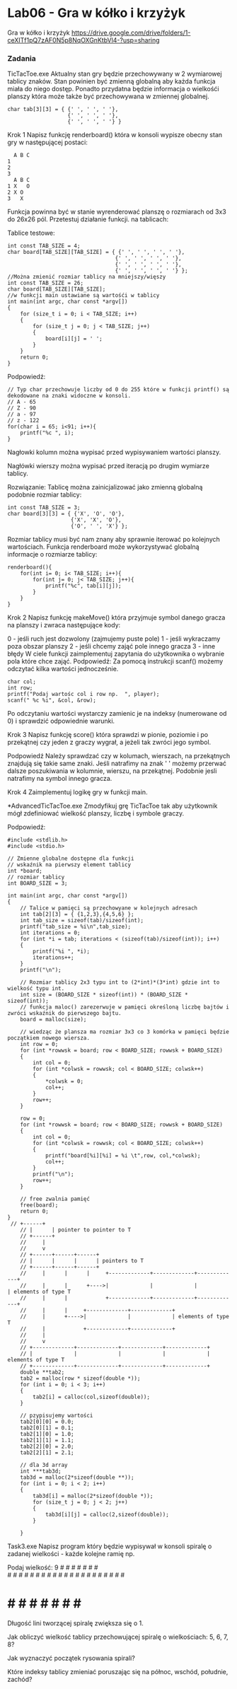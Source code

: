 # **Lab06 - Gra w kółko i krzyżyk**

Gra w kółko i krzyżyk https://drive.google.com/drive/folders/1-ceXITf1pQ7zAF0N5p8NqOXGnKtbVl4-?usp=sharing

### **Zadania**

TicTacToe.exe
Aktualny stan gry będzie przechowywany w 2 wymiarowej tablicy znaków. Stan powinien być zmienną globalną aby każda funkcja miała do niego dostęp. Ponadto przydatna będzie informacja o wielkośći planszy która może także być przechowywana w zmiennej globalnej.
```
char tab[3][3] = { {' ', ' ', ' '},
                   {' ', ' ', ' '},
                   {' ', ' ', ' '} }
```

Krok 1
Napisz funkcję renderboard() która w konsoli wypisze obecny stan gry w następującej postaci:
```
  A B C
1   
2   
3   
  A B C
1 X   O
2 X O
3   X
```

Funkcja powinna być w stanie wyrenderować planszę o rozmiarach od 3x3 do 26x26 pól. Przetestuj działanie funkcji. na tablicach:

Tablice testowe:
```
int const TAB_SIZE = 4;
char board[TAB_SIZE][TAB_SIZE] = { {' ', ' ', ' ', ' '},
                                  {' ', ' ', ' ', ' '},
                                  {' ', ' ', ' ', ' '},
                                  {' ', ' ', ' ', ' '} };
//Można zmienić rozmiar tablicy na mniejszy/więszy
int const TAB_SIZE = 26;
char board[TAB_SIZE][TAB_SIZE];
//w funkcji main ustawiane są wartośći w tablicy
int main(int argc, char const *argv[])
{
    for (size_t i = 0; i < TAB_SIZE; i++)
    {
        for (size_t j = 0; j < TAB_SIZE; j++)
        {
            board[i][j] = ' ';
        }
    }
    return 0;
}
```
Podpowiedź:
```
// Typ char przechowuje liczby od 0 do 255 które w funkcji printf() są dekodowane na znaki widoczne w konsoli.
// A - 65
// Z - 90
// a - 97
// z - 122
for(char i = 65; i<91; i++){
    printf("%c ", i);
}
```
Nagłowki kolumn można wypisać przed wypisywaniem wartości planszy.

Nagłówki wierszy można wypisać przed iteracją po drugim wymiarze tablicy.

Rozwiązanie:
Tablicę można zainicjalizować jako zmienną globalną podobnie rozmiar tablicy:
```
int const TAB_SIZE = 3;
char board[3][3] = { {'X', 'O', 'O'},
                    {'X', 'X', 'O'},
                    {'O', ' ', 'X'} };
```

Rozmiar tablicy musi być nam znany aby sprawnie iterować po kolejnych wartościach. Funkcja renderboard może wykorzystywać globalną informacje o rozmiarze tablicy:
```
renderboard(){
    for(int i= 0; i< TAB_SIZE; i++){
        for(int j= 0; j< TAB_SIZE; j++){
            printf("%c", tab[i][j]);
        }
    }
}
```
Krok 2
Napisz funkcję makeMove() która przyjmuje symbol danego gracza na planszy i zwraca następujące kody:

0 - jeśli ruch jest dozwolony (zajmujemy puste pole)
1 - jeśli wykraczamy poza obszar planszy
2 - jeśli chcemy zająć pole innego gracza
3 - inne błędy W ciele funkcji zaimplementuj zapytania do użytkownika o wybranie pola które chce zająć.
Podpowiedź:
Za pomocą instrukcji scanf() możemy odczytać kilka wartości jednocześnie.
```
char col;
int row;
printf("Podaj wartośc col i row np.  ", player);
scanf(" %c %i", &col, &row);
```
Po odczytaniu wartości wystarczy zamienic je na indeksy (numerowane od 0) i sprawdzić odpowiednie warunki.

Krok 3
Napisz funkcję score() która sprawdzi w pionie, poziomie i po przekątnej czy jeden z graczy wygrał, a jeżeli tak zwróci jego symbol.

Podpowiedź
Należy sprawdzać czy w kolumach, wierszach, na przekątnych znajdują się takie same znaki. Jeśli natrafimy na znak ' ' możemy przerwać dalsze poszukiwania w kolumnie, wierszu, na przekątnej. Podobnie jesli natrafimy na symbol innego gracza.

Krok 4
Zaimplementuj logikę gry w funkcji main.

*AdvancedTicTacToe.exe
Zmodyfikuj grę TicTacToe tak aby użytkownik mógł zdefiniować wielkość planszy, liczbę i symbole graczy.

Podpowiedź:
```
#include <stdlib.h>
#include <stdio.h>

// Zmienne globalne dostępne dla funkcji
// wskaźnik na pierwszy element tablicy
int *board;
// rozmiar tablicy
int BOARD_SIZE = 3;

int main(int argc, char const *argv[])
{
    // Talice w pamięci są przechowyane w kolejnych adresach
    int tab[2][3] = { {1,2,3},{4,5,6} };
    int tab_size = sizeof(tab)/sizeof(int);
    printf("tab_size = %i\n",tab_size);
    int iterations = 0;
    for (int *i = tab; iterations < (sizeof(tab)/sizeof(int)); i++)
    {
        printf("%i ", *i);
        iterations++;
    }
    printf("\n");

    // Rozmiar tablicy 2x3 typu int to (2*int)*(3*int) gdzie int to wielkość typu int.
    int size = (BOARD_SIZE * sizeof(int)) * (BOARD_SIZE * sizeof(int));
    // funkcja maloc() zarezerwuje w pamięci określoną liczbę bajtów i zwróci wskaźnik do pierwszego bajtu.
    board = malloc(size);
    
    // wiedząc że plansza ma rozmiar 3x3 co 3 komórka w pamięci będzie początkiem nowego wiersza.
    int row = 0;
    for (int *rowwsk = board; row < BOARD_SIZE; rowwsk + BOARD_SIZE)
    {
        int col = 0;
        for (int *colwsk = rowwsk; col < BOARD_SIZE; colwsk++)
        {
            *colwsk = 0;
            col++;
        }
        row++;
    }

    row = 0;
    for (int *rowwsk = board; row < BOARD_SIZE; rowwsk + BOARD_SIZE)
    {
        int col = 0;
        for (int *colwsk = rowwsk; col < BOARD_SIZE; colwsk++)
        {
            printf("board[%i][%i] = %i \t",row, col,*colwsk);
            col++;
        }
        printf("\n");
        row++;
    }

    // free zwalnia pamięć
    free(board);
    return 0;
}
 // +------+
    // |      | pointer to pointer to T 
    // +------+
    //     |
    //     v
    // +------+------+------+
    // |      |      |      | pointers to T 
    // +------+------+------+
    //     |      |      |     +-------------+-------------+-------------+
    //     |      |      +---->|             |             |             | elements of type T
    //     |      |            +-------------+-------------+-------------+ 
    //     |      |     +-------------+-------------+
    //     |      +---->|             |             | elements of type T
    //     |            +-------------+-------------+ 
    //     |
    //     v
    // +-------------+-------------+-------------+-------------+
    // |             |             |             |             | elements of type T
    // +-------------+-------------+-------------+-------------+ 
    double **tab2;
    tab2 = malloc(row * sizeof(double *));
    for (int i = 0; i < 3; i++)
    {
        tab2[i] = calloc(col,sizeof(double));
    }

    // pzypisujemy wartości
    tab2[0][0] = 0.0;
    tab2[0][1] = 0.1;
    tab2[1][0] = 1.0;
    tab2[1][1] = 1.1;
    tab2[2][0] = 2.0;
    tab2[2][1] = 2.1;

    // dla 3d array
    int ***tab3d;
    tab3d = malloc(2*sizeof(double **));
    for (int i = 0; i < 2; i++)
    {
        tab3d[i] = malloc(2*sizeof(double *));
        for (size_t j = 0; j < 2; j++)
        {
            tab3d[i][j] = calloc(2,sizeof(double));
        }
        
    }
```

Task3.exe
Napisz program który będzie wypisywał w konsoli spiralę o zadanej wielkości - każde kolejne ramię np.

Podaj wielkość: 9
    # # # # # # #               
    #           #
    #   # # #   #
    #   #   #   #
    #       #   #
    # # # # #   #
                #
# # # # # # # # #
Długość lini tworzącej spiralę zwiększa się o 1.

Jak obliczyć wielkość tablicy przechowującej spiralę o wielkościach: 5, 6, 7, 8?

Jak wyznaczyć początek rysowania spirali?

Które indeksy tablicy zmieniać poruszając się na północ, wschód, południe, zachód?
